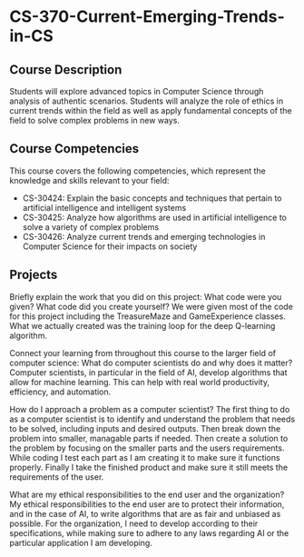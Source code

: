 # CS-370-Current-Emerging-Trends-in-CS
## Course Description
Students will explore advanced topics in Computer Science through analysis of authentic 
scenarios. Students will analyze the role of ethics in current trends within the field as well as 
apply fundamental concepts of the field to solve complex problems in new ways.
## Course Competencies
This course covers the following competencies, which represent the knowledge and skills 
relevant to your field:
- CS-30424: Explain the basic concepts and techniques that pertain to artificial 
intelligence and intelligent systems
- CS-30425: Analyze how algorithms are used in artificial intelligence to solve a variety of 
complex problems
- CS-30426: Analyze current trends and emerging technologies in Computer Science for 
their impacts on society

## Projects
Briefly explain the work that you did on this project: What code were you given? What code did you create yourself? We were given most of the code for this project including the TreasureMaze and GameExperience classes. What we actually created was the training loop for the deep Q-learning algorithm.

Connect your learning from throughout this course to the larger field of computer science:
What do computer scientists do and why does it matter? Computer scientists, in particular in the field of AI, develop algorithms that allow for machine learning. This can help with real world productivity, efficiency, and automation.

How do I approach a problem as a computer scientist? The first thing to do as a computer scientist is to identify and understand the problem that needs to be solved, including inputs and desired outputs. Then break down the problem into smaller, managable parts if needed. Then create a solution to the problem by focusing on the smaller parts and the users requirements. While coding I test each part as I am creating it to make sure it functions properly. Finally I take the finished product and make sure it still meets the requirements of the user.

What are my ethical responsibilities to the end user and the organization? My ethical responsibilities to the end user are to protect their information, and in the case of AI, to write algorithms that are as fair and unbiased as possible. For the organization, I need to develop according to their specifications, while making sure to adhere to any laws regarding AI or the particular application I am developing.

